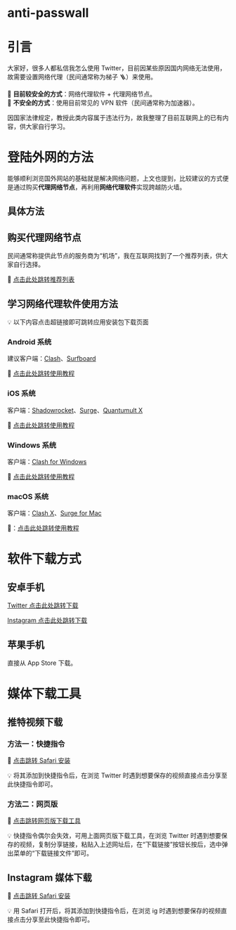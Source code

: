 # anti-passwall


<!--more-->

# 引言

大家好，很多人都私信我怎么使用 Twitter，目前因某些原因国内网络无法使用，故需要设置网络代理（民间通常称为梯子 🪜）来使用。

🙆 **目前较安全的方式**：网络代理软件 + 代理网络节点。  
🙅 **不安全的方式**：使用目前常见的 VPN 软件（民间通常称为加速器）。

 因国家法律规定，教授此类内容属于违法行为，故我整理了目前互联网上的已有内容，供大家自行学习。

# 登陆外网的方法

能够顺利浏览国外网站的基础就是解决网络问题，上文也提到，比较建议的方式便是通过购买**代理网络节点**，再利用**网络代理软件**实现跨越防火墙。

## 具体方法

## 购买代理网络节点

民间通常称提供此节点的服务商为“机场”，我在互联网找到了一个推荐列表，供大家自行选择。

🔗 [点击此处跳转推荐列表](https://clashnode.xyz/famous-clash-nodes-providers/)

## 学习网络代理软件使用方法

<aside>
💡 以下内容点击超链接即可跳转应用安装包下载页面
</aside>

### Android 系统

建议客户端：[Clash](https://github.com/Kr328/ClashForAndroid)、[Surfboard](https://github.com/getsurfboard/surfboard/releases)

🔗 [点击此处跳转使用教程](https://docs.gtk.pw/contents/android.html)

### iOS 系统

客户端：[Shadowrocket](https://apps.apple.com/us/app/shadowrocket/id932747118)、[Surge](https://apps.apple.com/us/app/surge-5/id1442620678)、[Quantumult X](https://apps.apple.com/us/app/quantumult-x/id1443988620)

🔗 [点击此处跳转使用教程](https://docs.gtk.pw/contents/ios.html)

### Windows 系统

客户端：[Clash for Windows](https://github.com/Fndroid/clash_for_windows_pkg/releases)

🔗 [点击此处跳转使用教程](https://docs.gtk.pw/contents/windows.html)

### macOS 系统

客户端：[Clash X](https://github.com/yichengchen/clashX)、[Surge for Mac](https://nssurge.com)

🔗：[点击此处跳转使用教程](https://docs.gtk.pw/contents/macos.html)

# 软件下载方式

## 安卓手机

[Twitter 点击此处跳转下载](https://www.apkmirror.com/?post_type=app_release&searchtype=apk&s=instag)    

[Instagram 点击此处跳转下载](https://www.apkmirror.com/?post_type=app_release&searchtype=apk&s=twitter)

## 苹果手机

直接从 App Store 下载。

# 媒体下载工具

## 推特视频下载

### 方法一：快捷指令

🔧 [点击跳转 Safari 安装](https://www.icloud.com/shortcuts/8239cfb476784b44b2128b8c436e16b8)

💡 将其添加到快捷指令后，在浏览 Twitter 时遇到想要保存的视频直接点击分享至此快捷指令即可。  

### 方法二：网页版

🔧 [点击跳转网页版下载工具](https://www.getmytweet.com/zh/%C2%A0)

💡 快捷指令偶尔会失效，可用上面网页版下载工具，在浏览 Twitter 时遇到想要保存的视频，复制分享链接，粘贴入上述网址后，在“下载链接”按钮长按后，选中弹出菜单的“下载链接文件”即可。

## Instagram 媒体下载

🔧 [点击跳转 Safari 安装](https://routinehub.co/shortcut/7823/)

💡 用 Safari 打开后，将其添加到快捷指令后，在浏览 ig 时遇到想要保存的视频直接点击分享至此快捷指令即可。

